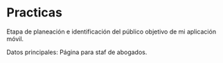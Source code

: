 # Practicas
Etapa de planeación e identificación del público objetivo de mi aplicación móvil.

Datos principales:
Página para staf de abogados.
